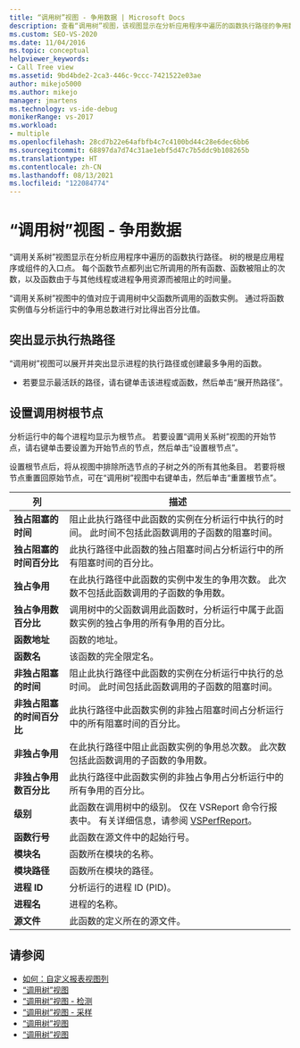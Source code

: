 ```yaml
---
title: “调用树”视图 - 争用数据 | Microsoft Docs
description: 查看“调用树”视图，该视图显示在分析应用程序中遍历的函数执行路径的争用数据。
ms.custom: SEO-VS-2020
ms.date: 11/04/2016
ms.topic: conceptual
helpviewer_keywords:
- Call Tree view
ms.assetid: 9bd4bde2-2ca3-446c-9ccc-7421522e03ae
author: mikejo5000
ms.author: mikejo
manager: jmartens
ms.technology: vs-ide-debug
monikerRange: vs-2017
ms.workload:
- multiple
ms.openlocfilehash: 28cd7b22e64afbfb4c7c4100bd44c28e6dec6bb6
ms.sourcegitcommit: 68897da7d74c31ae1ebf5d47c7b5ddc9b108265b
ms.translationtype: HT
ms.contentlocale: zh-CN
ms.lasthandoff: 08/13/2021
ms.locfileid: "122084774"
---
```

# <a name="call-tree-view---contention-data"></a>“调用树”视图 - 争用数据
“调用关系树”视图显示在分析应用程序中遍历的函数执行路径。 树的根是应用程序或组件的入口点。 每个函数节点都列出它所调用的所有函数、函数被阻止的次数，以及函数由于与其他线程或进程争用资源而被阻止的时间量。

 “调用关系树”视图中的值对应于调用树中父函数所调用的函数实例。 通过将函数实例值与分析运行中的争用总数进行对比得出百分比值。

## <a name="highlight-the-execution-hot-path"></a>突出显示执行热路径
 “调用树”视图可以展开并突出显示进程的执行路径或创建最多争用的函数。

- 若要显示最活跃的路径，请右键单击该进程或函数，然后单击“展开热路径”。

## <a name="set-the-call-tree-root-node"></a>设置调用树根节点
 分析运行中的每个进程均显示为根节点。 若要设置“调用关系树”视图的开始节点，请右键单击要设置为开始节点的节点，然后单击“设置根节点”。

 设置根节点后，将从视图中排除所选节点的子树之外的所有其他条目。 若要将根节点重置回原始节点，可在“调用树”视图中右键单击，然后单击“重置根节点”。

|列|描述|
|------------|-----------------|
|**独占阻塞的时间**|阻止此执行路径中此函数的实例在分析运行中执行的时间。 此时间不包括此函数调用的子函数的阻塞时间。|
|**独占阻塞的时间百分比**|此执行路径中此函数的独占阻塞时间占分析运行中的所有阻塞时间的百分比。|
|**独占争用**|在此执行路径中此函数的实例中发生的争用次数。 此次数不包括此函数调用的子函数的争用数。|
|**独占争用数百分比**|调用树中的父函数调用此函数时，分析运行中属于此函数实例的独占争用的所有争用的百分比。|
|**函数地址**|函数的地址。|
|**函数名**|该函数的完全限定名。|
|**非独占阻塞的时间**|阻止此执行路径中此函数的实例在分析运行中执行的总时间。 此时间包括此函数调用的子函数的阻塞时间。|
|**非独占阻塞的时间百分比**|此执行路径中此函数实例的非独占阻塞时间占分析运行中的所有阻塞时间的百分比。|
|**非独占争用**|在此执行路径中阻止此函数实例的争用总次数。 此次数包括此函数调用的子函数的争用数。|
|**非独占争用数百分比**|此执行路径中此函数实例的非独占争用占分析运行中的所有争用的百分比。|
|**级别**|此函数在调用树中的级别。 仅在 VSReport 命令行报表中。 有关详细信息，请参阅 [VSPerfReport](../profiling/vsperfreport.md)。|
|**函数行号**|此函数在源文件中的起始行号。|
|**模块名**|函数所在模块的名称。|
|**模块路径**|函数所在模块的路径。|
|**进程 ID**|分析运行的进程 ID (PID)。|
|**进程名**|进程的名称。|
|**源文件**|此函数的定义所在的源文件。|

## <a name="see-also"></a>请参阅
- [如何：自定义报表视图列](../profiling/how-to-customize-report-view-columns.md)
- [“调用树”视图](../profiling/call-tree-view.md)
- [“调用树”视图 - 检测](../profiling/call-tree-view-dotnet-memory-instrumentation-data.md)
- [“调用树”视图 - 采样](../profiling/call-tree-view-dotnet-memory-sampling-data.md)
- [“调用树”视图](../profiling/call-tree-view-instrumentation-data.md)
- [“调用树”视图](../profiling/call-tree-view-sampling-data.md)
